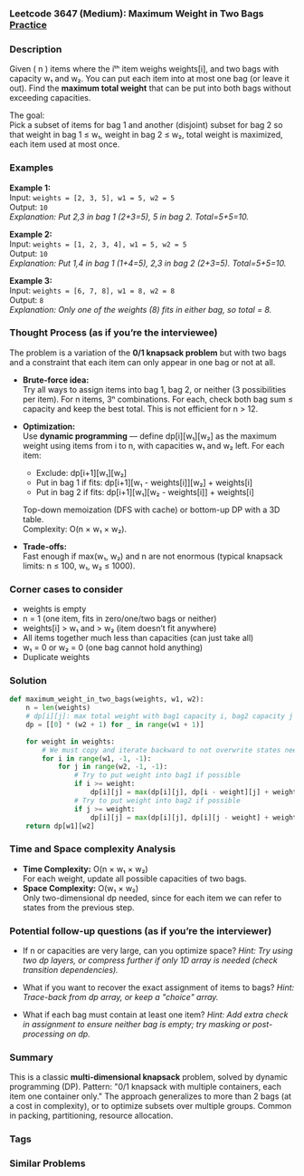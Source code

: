 ### Leetcode 3647 (Medium): Maximum Weight in Two Bags [Practice](https://leetcode.com/problems/maximum-weight-in-two-bags)

### Description  
Given \( n \) items where the iᵗʰ item weighs weights[i], and two bags with capacity w₁ and w₂. You can put each item into at most one bag (or leave it out). Find the **maximum total weight** that can be put into both bags without exceeding capacities.

The goal:  
Pick a subset of items for bag 1 and another (disjoint) subset for bag 2 so that weight in bag 1 ≤ w₁, weight in bag 2 ≤ w₂, total weight is maximized, each item used at most once.

### Examples  

**Example 1:**  
Input: `weights = [2, 3, 5], w1 = 5, w2 = 5`  
Output: `10`  
*Explanation: Put 2,3 in bag 1 (2+3=5), 5 in bag 2. Total=5+5=10.*

**Example 2:**  
Input: `weights = [1, 2, 3, 4], w1 = 5, w2 = 5`  
Output: `10`  
*Explanation: Put 1,4 in bag 1 (1+4=5), 2,3 in bag 2 (2+3=5). Total=5+5=10.*

**Example 3:**  
Input: `weights = [6, 7, 8], w1 = 8, w2 = 8`  
Output: `8`  
*Explanation: Only one of the weights (8) fits in either bag, so total = 8.*

### Thought Process (as if you’re the interviewee)  
The problem is a variation of the **0/1 knapsack problem** but with two bags and a constraint that each item can only appear in one bag or not at all.

- **Brute-force idea:**  
  Try all ways to assign items into bag 1, bag 2, or neither (3 possibilities per item). For n items, 3ⁿ combinations. For each, check both bag sum ≤ capacity and keep the best total. This is not efficient for n > 12.

- **Optimization:**  
  Use **dynamic programming** — define dp[i][w₁][w₂] as the maximum weight using items from i to n, with capacities w₁ and w₂ left. For each item:  
  - Exclude: dp[i+1][w₁][w₂]  
  - Put in bag 1 if fits: dp[i+1][w₁ - weights[i]][w₂] + weights[i]  
  - Put in bag 2 if fits: dp[i+1][w₁][w₂ - weights[i]] + weights[i]

  Top-down memoization (DFS with cache) or bottom-up DP with a 3D table.  
  Complexity: O(n × w₁ × w₂).

- **Trade-offs:**  
  Fast enough if max(w₁, w₂) and n are not enormous (typical knapsack limits: n ≤ 100, w₁, w₂ ≤ 1000).

### Corner cases to consider  
- weights is empty  
- n = 1 (one item, fits in zero/one/two bags or neither)  
- weights[i] > w₁ and > w₂ (item doesn’t fit anywhere)  
- All items together much less than capacities (can just take all)  
- w₁ = 0 or w₂ = 0 (one bag cannot hold anything)  
- Duplicate weights

### Solution

```python
def maximum_weight_in_two_bags(weights, w1, w2):
    n = len(weights)
    # dp[i][j]: max total weight with bag1 capacity i, bag2 capacity j
    dp = [[0] * (w2 + 1) for _ in range(w1 + 1)]
    
    for weight in weights:
        # We must copy and iterate backward to not overwrite states needed for current round
        for i in range(w1, -1, -1):
            for j in range(w2, -1, -1):
                # Try to put weight into bag1 if possible
                if i >= weight:
                    dp[i][j] = max(dp[i][j], dp[i - weight][j] + weight)
                # Try to put weight into bag2 if possible
                if j >= weight:
                    dp[i][j] = max(dp[i][j], dp[i][j - weight] + weight)
    return dp[w1][w2]
```

### Time and Space complexity Analysis  

- **Time Complexity:** O(n × w₁ × w₂)  
  For each weight, update all possible capacities of two bags.
- **Space Complexity:** O(w₁ × w₂)  
  Only two-dimensional dp needed, since for each item we can refer to states from the previous step.

### Potential follow-up questions (as if you’re the interviewer)  

- If n or capacities are very large, can you optimize space?
  *Hint: Try using two dp layers, or compress further if only 1D array is needed (check transition dependencies).*

- What if you want to recover the exact assignment of items to bags?
  *Hint: Trace-back from dp array, or keep a "choice" array.*

- What if each bag must contain at least one item?
  *Hint: Add extra check in assignment to ensure neither bag is empty; try masking or post-processing on dp.*

### Summary
This is a classic **multi-dimensional knapsack** problem, solved by dynamic programming (DP). Pattern: "0/1 knapsack with multiple containers, each item one container only." The approach generalizes to more than 2 bags (at a cost in complexity), or to optimize subsets over multiple groups. Common in packing, partitioning, resource allocation.

### Tags

### Similar Problems
